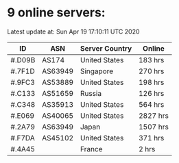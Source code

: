 # 9 online servers:

Latest update at: Sun Apr 19 17:10:11 UTC 2020

| ID | ASN | Server Country | Online |
| -- | --- | -------------- | ------ |
| #.D09B | AS174 | United States | 183 hrs |
| #.7F1D | AS63949 | Singapore | 270 hrs |
| #.9FC3 | AS53889 | United States | 198 hrs |
| #.C133 | AS51659 | Russia | 126 hrs |
| #.C348 | AS35913 | United States | 564 hrs |
| #.E069 | AS40065 | United States | 2827 hrs |
| #.2A79 | AS63949 | Japan | 1507 hrs |
| #.F7DA | AS45102 | United States | 371 hrs |
| #.4A45 |  | France | 2 hrs |

